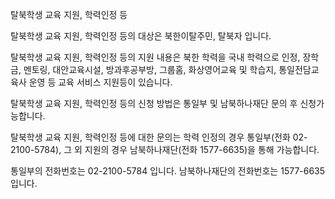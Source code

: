 탈북학생 교육 지원, 학력인정 등

탈북학생 교육 지원, 학력인정 등의 대상은 북한이탈주민, 탈북자 입니다.

탈북학생 교육 지원, 학력인정 등의 지원 내용은 북한 학력을 국내 학력으로 인정, 장학금, 멘토링, 대안교육시설, 방과후공부방, 그룹홈, 화상영어교육 및 학습지, 통일전담교육사 운영 등 교육 서비스 지원등이 있습니다.

탈북학생 교육 지원, 학력인정 등의 신청 방법은 통일부 및 남북하나재단 문의 후 신청가능합니다.

탈북학생 교육 지원, 학력인정 등에 대한 문의는 학력 인정의 경우 통일부(전화 02-2100-5784), 그 외 지원의 경우 남북하나재단(전화 1577-6635)을 통해 가능합니다.

통일부의 전화번호는 02-2100-5784 입니다.
남북하나재단의 전화번호는 1577-6635 입니다.
